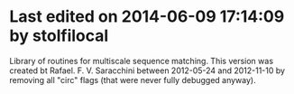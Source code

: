 # Last edited on 2014-06-09 17:14:09 by stolfilocal

Library of routines for multiscale sequence matching.
This version was created bt Rafael. F. V. Saracchini
between 2012-05-24 and 2012-11-10 by removing all
"circ" flags (that were never fully debugged anyway).
